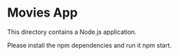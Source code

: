 
# Movies App

This directory contains a Node.js application. 

Please install the npm dependencies and run it npm start.
